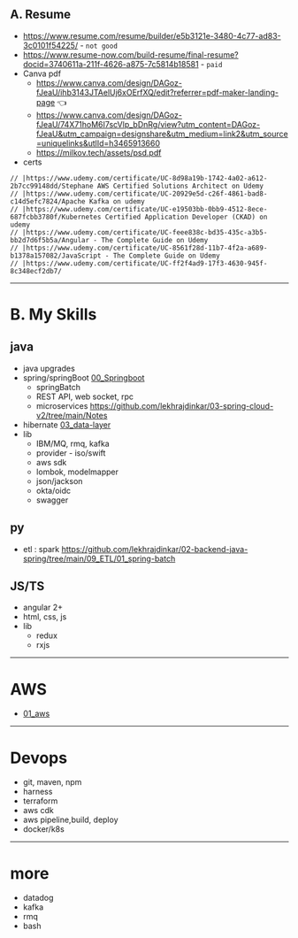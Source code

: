 ## A. Resume
- https://www.resume.com/resume/builder/e5b3121e-3480-4c77-ad83-3c0101f54225/ - `not good`
- https://www.resume-now.com/build-resume/final-resume?docid=3740611a-211f-4626-a875-7c5814b18581 - `paid`
- Canva pdf
  - https://www.canva.com/design/DAGoz-fJeaU/ihb3143JTAelUj6xOErfXQ/edit?referrer=pdf-maker-landing-page :point_left:
  - https://www.canva.com/design/DAGoz-fJeaU/74X71hoM6I7scVlp_bDnRg/view?utm_content=DAGoz-fJeaU&utm_campaign=designshare&utm_medium=link2&utm_source=uniquelinks&utlId=h3465913660
  - https://milkov.tech/assets/psd.pdf
- certs
```text
// |https://www.udemy.com/certificate/UC-8d98a19b-1742-4a02-a612-2b7cc99148dd/Stephane AWS Certified Solutions Architect on Udemy 
// |https://www.udemy.com/certificate/UC-20929e5d-c26f-4861-bad8-c14d5efc7824/Apache Kafka on udemy 
// |https://www.udemy.com/certificate/UC-e19503bb-0bb9-4512-8ece-687fcbb3780f/Kubernetes Certified Application Developer (CKAD) on udemy 
// |https://www.udemy.com/certificate/UC-feee838c-bd35-435c-a3b5-bb2d7d6f5b5a/Angular - The Complete Guide on Udemy 
// |https://www.udemy.com/certificate/UC-8561f28d-11b7-4f2a-a689-b1378a157082/JavaScript - The Complete Guide on Udemy 
// |https://www.udemy.com/certificate/UC-ff2f4ad9-17f3-4630-945f-8c348ecf2db7/
```  
---
# B. My Skills
## java
- java upgrades
- spring/springBoot [00_Springboot](../../docs/00_Springboot)
  - springBatch
  - REST API, web socket, rpc
  - microservices https://github.com/lekhrajdinkar/03-spring-cloud-v2/tree/main/Notes
- hibernate [03_data-layer](../../docs/00_Springboot/03_data-layer)
- lib
  - IBM/MQ, rmq, kafka
  - provider - iso/swift
  - aws sdk
  - lombok, modelmapper
  - json/jackson
  - okta/oidc
  - swagger
  
## py
- etl : spark https://github.com/lekhrajdinkar/02-backend-java-spring/tree/main/09_ETL/01_spring-batch

## JS/TS
- angular 2+
- html, css, js
- lib
  - redux
  - rxjs
---
# AWS
- [01_aws](../../01_aws)
---
# Devops
- git, maven, npm
- harness
- terraform
- aws cdk
- aws pipeline,build, deploy
- docker/k8s

---
# more
- datadog
- kafka
- rmq
- bash